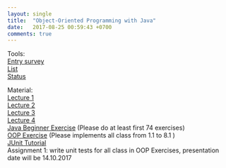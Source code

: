 ```yaml
---
layout: single
title:  "Object-Oriented Programming with Java"
date:   2017-08-25 00:59:43 +0700
comments: true
---
```

Tools:  
[Entry survey][entry_survey]  
[List][list]  
[Status][status]

Material:  
[Lecture 1][lecture1]  
[Lecture 2][lecture2]  
[Lecture 3][lecture3]  
[Lecture 4][lecture4]  
[Java Beginner Exercise][exercise1] (Please do at least first 74 exercises)  
[OOP Exercise][exercise2] (Please implements all class from 1.1 to 8.1 )  
[JUnit Tutorial][junit_tutorial]  
Assignment 1: write unit tests for all class in OOP Exercises, presentation date will be 14.10.2017

[entry_survey]: https://goo.gl/forms/aIggEhFVbc9Mf3Df2
[list]: https://goo.gl/Rk3BNR
[status]: https://goo.gl/xbQurs
[exercise1]: https://goo.gl/vTV8zM
[exercise2]: https://goo.gl/9NQEHR
[lecture1]: /courses/oopjava/lecture1.pptx
[lecture2]: /courses/oopjava/lecture2.pptx
[lecture3]: /courses/oopjava/lecture3.pptx
[lecture4]: /courses/oopjava/lecture4.pptx
[junit_tutorial]: https://goo.gl/ucNux1